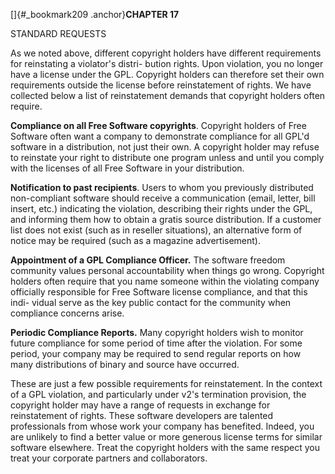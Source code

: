 
[]{#_bookmark209 .anchor}**CHAPTER 17**

STANDARD REQUESTS

As we noted above, different copyright holders have different
requirements for reinstating a violator's distri- bution rights. Upon
violation, you no longer have a license under the GPL. Copyright
holders can therefore set their own requirements outside the license
before reinstatement of rights. We have collected below a list of
reinstatement demands that copyright holders often require.

**Compliance on all Free Software copyrights**. Copyright holders of
Free Software often want a company to demonstrate compliance for all
GPL'd software in a distribution, not just their own. A copyright
holder may refuse to reinstate your right to distribute one program
unless and until you comply with the licenses of all Free Software in
your distribution.

**Notification to past recipients**. Users to whom you previously
distributed non-compliant software should receive a communication
(email, letter, bill insert, etc.) indicating the violation,
describing their rights under the GPL, and informing them how to
obtain a gratis source distribution. If a customer list does not exist
(such as in reseller situations), an alternative form of notice may be
required (such as a magazine advertisement).

**Appointment of a GPL Compliance Officer.** The software freedom
community values personal accountability when things go wrong.
Copyright holders often require that you name someone within the
violating company officially responsible for Free Software license
compliance, and that this indi- vidual serve as the key public contact
for the community when compliance concerns arise.

**Periodic Compliance Reports.** Many copyright holders wish to
monitor future compliance for some period of time after the violation.
For some period, your company may be required to send regular reports
on how many distributions of binary and source have occurred.

These are just a few possible requirements for reinstatement. In the
context of a GPL violation, and particularly under v2's termination
provision, the copyright holder may have a range of requests in
exchange for reinstatement of rights. These software developers are
talented professionals from whose work your company has benefited.
Indeed, you are unlikely to find a better value or more generous
license terms for similar software elsewhere. Treat the copyright
holders with the same respect you treat your corporate partners and
collaborators.

